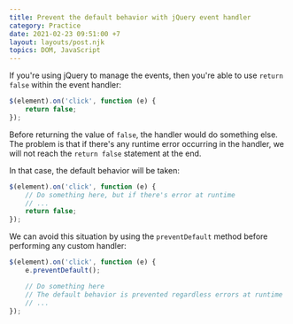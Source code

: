 ```yaml
---
title: Prevent the default behavior with jQuery event handler
category: Practice
date: 2021-02-23 09:51:00 +7
layout: layouts/post.njk
topics: DOM, JavaScript
---
```


If you're using jQuery to manage the events, then you're able to use `return false` within the event handler:

```js
$(element).on('click', function (e) {
    return false;
});
```

Before returning the value of `false`, the handler would do something else. The problem is that if there's any runtime error occurring in the handler, we will not reach the `return false` statement at the end.

In that case, the default behavior will be taken:

```js
$(element).on('click', function (e) {
    // Do something here, but if there's error at runtime
    // ...
    return false;
});
```

We can avoid this situation by using the `preventDefault` method before performing any custom handler:

```js
$(element).on('click', function (e) {
    e.preventDefault();

    // Do something here
    // The default behavior is prevented regardless errors at runtime
    // ...
});
```
